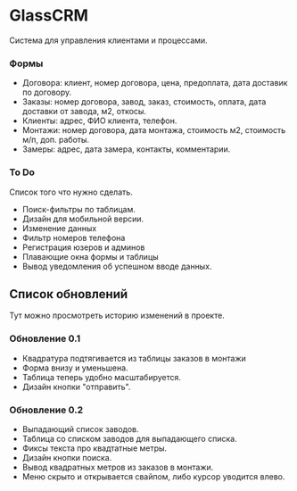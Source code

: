 # GlassCRM

Система для управления клиентами и процессами.

### Формы
- Договора: клиент, номер договора, цена, предоплата, дата доставик по договору.
- Заказы: номер договора, завод, заказ, стоимость, оплата, дата доставки от завода, м2, откосы.
- Клиенты: адрес, ФИО клиента, телефон.
- Монтажи: номер договора, дата монтажа, стоимость м2, стоимость м/п, доп. работы.
- Замеры: адрес, дата замера, контакты, комментарии.

### To Do
Список того что нужно сделать.
- Поиск-фильтры по таблицам.
- Дизайн для мобильной версии.
- Изменение данных
- Фильтр номеров телефона
- Регистрация юзеров и админов
- Плавающие окна формы и таблицы
- Вывод уведомления об успешном вводе данных.


## Список обновлений
Тут можно просмотреть историю изменений в проекте.

### Обновление 0.1
- Квадратура подтягивается из таблицы заказов в монтажи
- Форма внизу и уменьшена.
- Таблица теперь удобно масштабируется.
- Дизайн кнопки "отправить".

### Обновление 0.2
- Выпадающий список заводов.
- Таблица со списком заводов для выпадающего списка.
- Фиксы текста про квадтатные метры.
- Дизайн кнопки поиска.
- Вывод квадратных метров из заказов в монтажи.
- Меню скрыто и открывается свайпом, либо курсор уводится влево.
